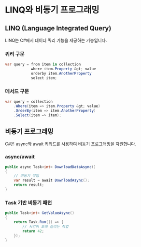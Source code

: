 # LINQ와 비동기 프로그래밍
## LINQ (Language Integrated Query)

LINQ는 C\#에서 데이터 쿼리 기능을 제공하는 기능입니다.

### 쿼리 구문

```csharp
var query = from item in collection
            where item.Property &gt; value
            orderby item.AnotherProperty
            select item;
```


### 메서드 구문

```csharp
var query = collection
    .Where(item => item.Property &gt; value)
    .OrderBy(item => item.AnotherProperty)
    .Select(item => item);
```


## 비동기 프로그래밍

C\#은 async와 await 키워드를 사용하여 비동기 프로그래밍을 지원합니다.

### async/await

```csharp
public async Task<int> DownloadDataAsync()
{
    // 비동기 작업
    var result = await DownloadAsync();
    return result;
}
```


### Task 기반 비동기 패턴

```csharp
public Task<int> GetValueAsync()
{
    return Task.Run(() => {
        // 시간이 오래 걸리는 작업
        return 42;
    });
}
```

